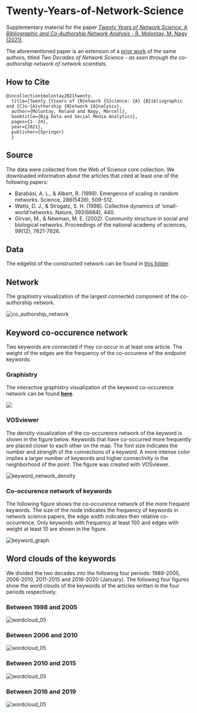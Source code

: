 # Twenty-Years-of-Network-Science
Supplementary material for the paper [*Twenty Years of Network Science: A Bibliographic and Co-Authorship Network Analysis* - R. Molontay, M. Nagy (2021)](https://link.springer.com/chapter/10.1007/978-3-030-67044-3_1). 

The aforementioned paper is an extension of a [prior work](https://github.com/marcessz/Two-Decades-of-Network-Science) of the same authors, titled *Two Decades of Network Science - as seen through the co-authorship network of network scientists*.

## How to Cite
```
@incollection{molontay2021twenty,
  title={Twenty {Y}ears of {N}etwork {S}cience: {A} {B}ibliographic and {C}o-{A}uthorship {N}etwork {A}nalysis},
  author={Molontay, Roland and Nagy, Marcell},
  booktitle={Big Data and Social Media Analytics},
  pages={1--24},
  year={2021},
  publisher={Springer}
  }
```

## Source
The data were collected from the Web of Science core collection. We downloaded information about the articles that cited at least one of the following papers: 
* Barabási, A. L., & Albert, R. (1999). Emergence of scaling in random networks. Science, 286(5439), 509-512.
* Watts, D. J., & Strogatz, S. H. (1998). Collective dynamics of ‘small-world’networks. Nature, 393(6684), 440.
* Girvan, M., & Newman, M. E. (2002). Community structure in social and biological networks. Proceedings of the national academy of sciences, 99(12), 7821-7826.

## Data

The edgelist of the constructed network can be found in [this folder](./edge-list). 

## Network
The graphistry visualization of the largest connected component of the co-authorship network.


![co_authorship_network](./img/graphistry_largest_comp.png)



## Keyword co-occurence network
Two keywords are connected if they co-occur in at least one article. The weight of the edges are the frequency of the co-occurene of the endpoint keywords. 

### Graphistry 
The interactive graphistry visualization of the keyword co-occurence network can be found __[here](https://labs.graphistry.com/graph/graph.html?dataset=PyGraphistry%2FQ6Z1AND1TS&type=vgraph&viztoken=1fa4a572a30ddf10048dcef808c41d93ad15e677&usertag=04ce45d1-pygraphistry-0.9.64&info=true&workbook=4987c538fd6e219d)__.


[<img src="./img/graphistry_keyword.png">](https://labs.graphistry.com/graph/graph.html?dataset=PyGraphistry%2FQ6Z1AND1TS&type=vgraph&viztoken=1fa4a572a30ddf10048dcef808c41d93ad15e677&usertag=04ce45d1-pygraphistry-0.9.64&info=true&workbook=4987c538fd6e219d)

### VOSviewer
The density visualization of the co-occurence network of the keyword is shown in the figure below. Keywords that have co-occurred more frequently are placed closer to each other on the map. The font size indicates the number and strength of the connections of a keyword. A more intense color implies a larger number of keywords and higher connectivity in the neighborhood of the point. The figure was created with VOSviewer.

![keyword_network_density](./img/heatmap_keyword.png)

### Co-occurence network of keywords
The following figure shows the co-occurence network of the more frequent keywords. The size of the node indicates the frequency of keywords in network science papers, the edge width indicates their relative co-occurrence. Only keywords with frequency at least 100 and edges with weight at least 10 are shown in the figure.

![keyword_graph](./img/keywordgraph.png)


## Word clouds of the keywords
We divided the two decades into the following four periods: 1989-2005, 2006-2010, 2011-2015 and 2016-2020 (January). 
The following four figures show the word clouds of the keywords of the articles written in the four periods respectively.
### Between 1998 and 2005
![wordcloud_05](./img/until05_wordcloud.png "Word cloud of the keywords betwen '98 and 2005")
### Between 2006 and 2010
![wordcloud_05](./img/between_06_10_wordcloud.png "Word cloud of the keywords betwen '98 and 2005")
### Between 2010 and 2015
![wordcloud_05](./img/between_11_15_wordcloud.png "Word cloud of the keywords betwen '98 and 2005")
### Between 2016 and 2019
![wordcloud_05](./img/since16_wordcloud.png "Word cloud of the keywords betwen '98 and 2005")
